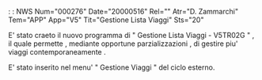  :  : NWS Num="000276" Date="20000516" Rel="" Atr="D. Zammarchi" Tem="APP" App="V5" Tit="Gestione Lista Viaggi" Sts="20"

E' stato craeto il nuovo programma di  " Gestione Lista Viaggi  -  V5TR02G " , il quale permette ,
mediante opportune parzializzazioni , di gestire piu' viaggi contemporaneamente .

E' stato inserito nel menu'  " Gestione Viaggi " del ciclo esterno.


